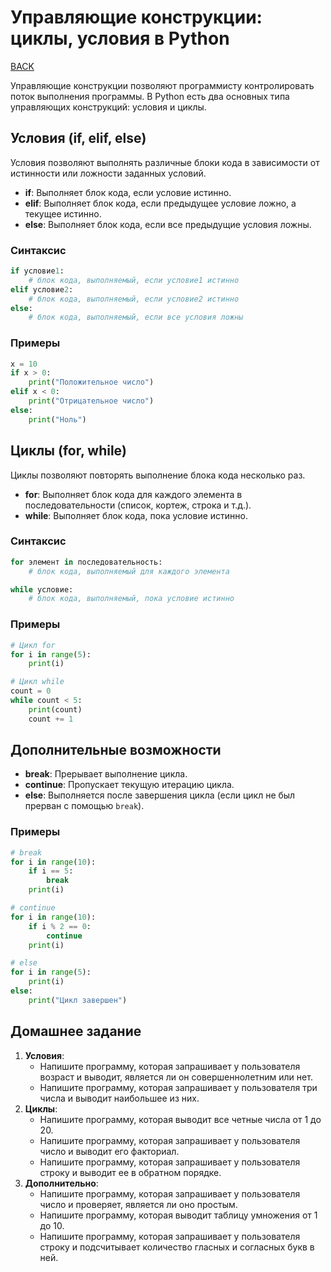 # Управляющие конструкции: циклы, условия в Python

[BACK](./README.md)

Управляющие конструкции позволяют программисту контролировать поток выполнения программы. В Python есть два основных типа управляющих конструкций: условия и циклы.

## Условия (if, elif, else)

Условия позволяют выполнять различные блоки кода в зависимости от истинности или ложности заданных условий.

* **if**: Выполняет блок кода, если условие истинно.
* **elif**: Выполняет блок кода, если предыдущее условие ложно, а текущее истинно.
* **else**: Выполняет блок кода, если все предыдущие условия ложны.

### Синтаксис

```python
if условие1:
    # блок кода, выполняемый, если условие1 истинно
elif условие2:
    # блок кода, выполняемый, если условие2 истинно
else:
    # блок кода, выполняемый, если все условия ложны
```

### Примеры

```python
x = 10
if x > 0:
    print("Положительное число")
elif x < 0:
    print("Отрицательное число")
else:
    print("Ноль")
```

## Циклы (for, while)

Циклы позволяют повторять выполнение блока кода несколько раз.

* **for**: Выполняет блок кода для каждого элемента в последовательности (список, кортеж, строка и т.д.).
* **while**: Выполняет блок кода, пока условие истинно.

### Синтаксис

```python
for элемент in последовательность:
    # блок кода, выполняемый для каждого элемента

while условие:
    # блок кода, выполняемый, пока условие истинно
```

### Примеры

```python
# Цикл for
for i in range(5):
    print(i)

# Цикл while
count = 0
while count < 5:
    print(count)
    count += 1
```

## Дополнительные возможности

* **break**: Прерывает выполнение цикла.
* **continue**: Пропускает текущую итерацию цикла.
* **else**: Выполняется после завершения цикла (если цикл не был прерван с помощью `break`).

### Примеры

```python
# break
for i in range(10):
    if i == 5:
        break
    print(i)

# continue
for i in range(10):
    if i % 2 == 0:
        continue
    print(i)

# else
for i in range(5):
    print(i)
else:
    print("Цикл завершен")
```

## Домашнее задание

1.  **Условия**:
    * Напишите программу, которая запрашивает у пользователя возраст и выводит, является ли он совершеннолетним или нет.
    * Напишите программу, которая запрашивает у пользователя три числа и выводит наибольшее из них.
2.  **Циклы**:
    * Напишите программу, которая выводит все четные числа от 1 до 20.
    * Напишите программу, которая запрашивает у пользователя число и выводит его факториал.
    * Напишите программу, которая запрашивает у пользователя строку и выводит ее в обратном порядке.
3.  **Дополнительно**:
    * Напишите программу, которая запрашивает у пользователя число и проверяет, является ли оно простым.
    * Напишите программу, которая выводит таблицу умножения от 1 до 10.
    * Напишите программу, которая запрашивает у пользователя строку и подсчитывает количество гласных и согласных букв в ней.